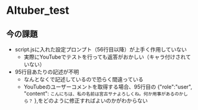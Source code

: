 # AItuber_test

## 今の課題
* script.jsに入れた設定プロンプト（56行目以降）が上手く作用していない
  * 実際にYouTubeでテストを行っても返答がおかしい（キャラ付けされていない）
* 95行目あたりの記述が不明
  * なんとなくで記述しているので恐らく間違っている
  * YouTubeのユーザーコメントを取得する場合、95行目の {"role":"user", "content": `こんにちは、私の名前は宮古サナよろしくね。何か用事があるのかしら？` },をどのように修正すればよいのかがわからない
